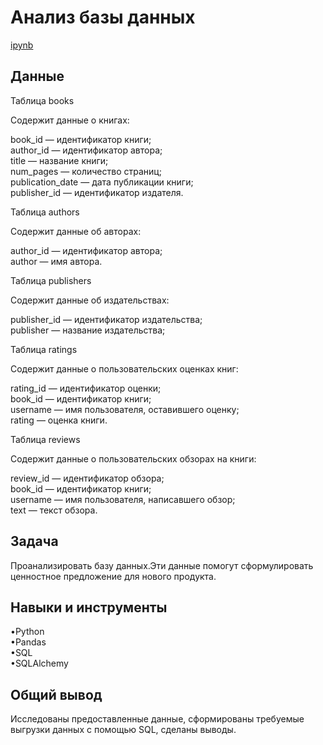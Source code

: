<a name="lists"><h1>Анализ базы данных</h1></a>
[ipynb](https://github.com/natashkaau/portfolio/tree/main/17.%20Analyzing%20the%20database/book_database_project.ipynb)   
<a name="lists"><h2>Данные</h2></a>
Таблица books  

Содержит данные о книгах:  

book_id — идентификатор книги;  
author_id — идентификатор автора;  
title — название книги;  
num_pages — количество страниц;  
publication_date — дата публикации книги;  
publisher_id — идентификатор издателя.  

Таблица authors  

Содержит данные об авторах:   

author_id — идентификатор автора;   
author — имя автора.  

Таблица publishers   

Содержит данные об издательствах:  

publisher_id — идентификатор издательства;  
publisher — название издательства;  

Таблица ratings  

Содержит данные о пользовательских оценках книг:   
 
rating_id — идентификатор оценки;  
book_id — идентификатор книги;  
username — имя пользователя, оставившего оценку;  
rating — оценка книги.   

Таблица reviews  

Содержит данные о пользовательских обзорах на книги:  

review_id — идентификатор обзора;  
book_id — идентификатор книги;  
username — имя пользователя, написавшего обзор;  
text — текст обзора.  
<a name="lists"><h2>Задача</h2></a>
Проанализировать базу данных.Эти данные помогут сформулировать ценностное предложение для нового продукта.
<a name="lists"><h2>Навыки и инструменты</h2></a>
•Python   
•Pandas     
•SQL    
•SQLAlchemy  
<a name="lists"><h2>Общий вывод</h2></a>
Исследованы предоставленные данные, сформированы требуемые выгрузки данных с помощью SQL, сделаны выводы.
